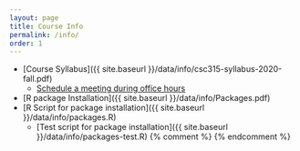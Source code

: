 ```yaml
---
layout: page
title: Course Info 
permalink: /info/
order: 1
---
```


* [Course Syllabus]({{ site.baseurl }}/data/info/csc315-syllabus-2020-fall.pdf)
    * [Schedule a meeting during office hours](https://outlook.office365.com/owa/calendar/DrGarrettDancik@myeasternct.onmicrosoft.com/bookings/)
* [R package Installation]({{ site.baseurl }}/data/info/Packages.pdf) 
* [R Script for package installation]({{ site.baseurl }}/data/info/packages.R) 
    * [Test script for package installation]({{ site.baseurl }}/data/info/packages-test.R)
{% comment %}
{% endcomment %}
